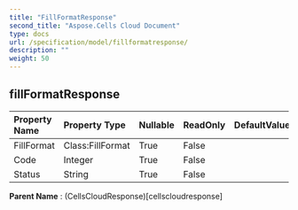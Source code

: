 ```yaml
---
title: "FillFormatResponse"
second_title: "Aspose.Cells Cloud Document"
type: docs
url: /specification/model/fillformatresponse/
description: ""
weight: 50
---
```


## **fillFormatResponse**

 

| Property Name | Property Type | Nullable |  ReadOnly | DefaultValue | Description | 
| :- | :- | :- |:- |  :- | :- |
| FillFormat | Class:FillFormat | True |  False |  |  |  
| Code | Integer | True |  False |  |  |  
| Status | String | True |  False |  |  |  

**Parent Name** : (CellsCloudResponse)[cellscloudresponse]

